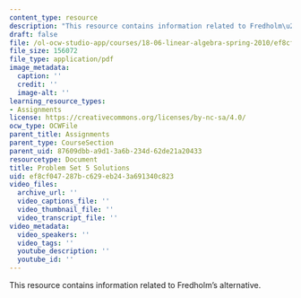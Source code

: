 ```yaml
---
content_type: resource
description: "This resource contains information related to Fredholm\u2019s alternative."
draft: false
file: /ol-ocw-studio-app/courses/18-06-linear-algebra-spring-2010/ef8cf047287bc629eb243a691340c823_MIT18_06S10_pset5_s10_soln.pdf
file_size: 156072
file_type: application/pdf
image_metadata:
  caption: ''
  credit: ''
  image-alt: ''
learning_resource_types:
- Assignments
license: https://creativecommons.org/licenses/by-nc-sa/4.0/
ocw_type: OCWFile
parent_title: Assignments
parent_type: CourseSection
parent_uid: 87609dbb-a9d1-3a6b-234d-62de21a20433
resourcetype: Document
title: Problem Set 5 Solutions
uid: ef8cf047-287b-c629-eb24-3a691340c823
video_files:
  archive_url: ''
  video_captions_file: ''
  video_thumbnail_file: ''
  video_transcript_file: ''
video_metadata:
  video_speakers: ''
  video_tags: ''
  youtube_description: ''
  youtube_id: ''
---
```

This resource contains information related to Fredholm’s alternative.